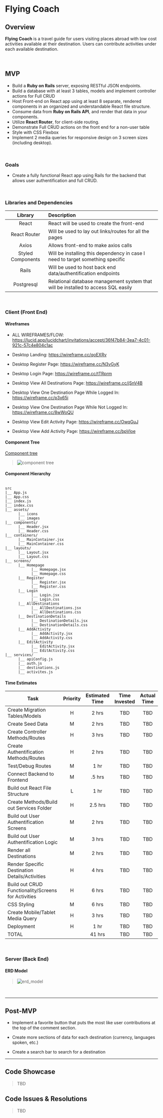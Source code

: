 # Flying Coach

## Overview

**Flying Coach** is a travel guide for users visiting places abroad with low cost activities available at their destination. Users can contribute activities under each available destination.


<br>

## MVP

- Build a **Ruby on Rails** server, exposing RESTful JSON endpoints.
- Build a database with at least 3 tables, models and implement controller actions for Full CRUD  
- Host Front-end on React app using at least 8 separate, rendered components in an organized and understandable React file structure.
- Consume data from **Ruby on Rails API**, and render that data in your components.
- Utilize **React Router**, for client-side routing.
- Demonstrate Full CRUD actions on the front end for a non-user table
- Style with CSS Flexbox
- Implement 2 media queries for responsive design on 3 screen sizes (including desktop).

<br>

### Goals

- Create a fully functional React app using Rails for the backend that allows user authentification and full CRUD.

<br>

### Libraries and Dependencies

|     Library      | Description                                |
| :--------------: | :----------------------------------------- |
|      React       | React will be used to create the front-end |
|   React Router   | Will be used to lay out links/routes for all the pages |
|   Axios   | Allows front-end to make axios calls |
| Styled Components | Will be installing this dependency in case I need to target something specific |
|     Rails      | Will be used to host back end data/authentification endpoints |
|  Postgresql     | Relational database management system that will be installed to access SQL easily |

<br>

### Client (Front End)

#### Wireframes

- ALL WIREFRAMES/FLOW: https://lucid.app/lucidchart/invitations/accept/36f47b84-3ea7-4c01-921c-57c4e804c1ac

- Desktop Landing: https://wireframe.cc/qoEXRv


- Desktop Register Page: https://wireframe.cc/N3vGyK


- Desktop Login Page: https://wireframe.cc/tTRprm


- Desktop View All Destinations Page: https://wireframe.cc/jSnV4B


- Desktop View One Destination Page While Logged In: https://wireframe.cc/p3x65i


- Desktop View One Destination Page While Not Logged In: https://wireframe.cc/8wWoQU


- Desktop View Edit Activity Page: https://wireframe.cc/OwqGuJ


- Desktop View Add Activity Page: https://wireframe.cc/bpVloe

#### Component Tree

[Component tree](https://whimsical.com/flying-coach-PAoJWob1iJJRq6RirEr1AQ)

> ![component tree](https://i.imgur.com/MXcjJU7.png)



#### Component Hierarchy

``` structure

src
|__ App.js
|__ App.css
|__ index.js
|__ index.css
|__ assets/
      |__ icons
      |__ images
|__ components/
      |__ Header.jsx
      |__ Header.css
|__ containers/
      |__ MainContainer.jsx
      |__ MainContainer.css
|__ layouts/
      |__ Layout.jsx
      |__ Layout.css
|__ screens/
      |__ Homepage
            |__ Homepage.jsx
            |__ Homepage.css
      |__ Register
            |__ Register.jsx
            |__ Register.css
      |__ Login
            |__ Login.jsx
            |__ Login.css
      |__ AllDestinations
            |__ AllDestinations.jsx
            |__ AllDestinations.css
      |__ DestinationDetails
            |__ DestinationDetails.jsx
            |__ DestinationDetails.css
      |__ AddActivity
            |__ AddActivity.jsx
            |__ AddActivity.css
      |__ EditActivity
            |__ EditActivity.jsx
            |__ EditActivity.css
|__ services/
      |__ apiConfig.js
      |__ auth.js
      |__ destinations.js
      |__ activites.js

```


#### Time Estimates

| Task                | Priority | Estimated Time | Time Invested | Actual Time |
| ------------------- | :------: | :------------: | :-----------: | :---------: |
| Create Migration Tables/Models    |    H     |     2 hrs      |     TBD     |    TBD   |
| Create Seed Data    |   M     |    2 hrs      |     TBD     |    TBD   |
| Create Controller Methods/Routes |    H     |     3 hrs      |     TBD     |     TBD     |
| Create Authentification Methods/Routes |    H     |     2 hrs      |     TBD     |     TBD     |
| Test/Debug Routes |    M     |     1 hr      |     TBD     |     TBD     |
| Connect Backend to Frontend |    M     |     .5 hrs      |     TBD     |     TBD     |
| Build out React File Structure |    L     |     1 hr      |     TBD     |     TBD     |
| Create Methods/Build out Services Folder  |    H     |     2.5 hrs      |     TBD     |     TBD     |
| Build out User Authentification Screens |    M     |     2 hrs      |     TBD     |     TBD     |
| Build out User Authentification Logic |    M     |     3 hrs      |     TBD     |     TBD     |
| Render all Destinations  |    M     |     2 hrs      |     TBD     |     TBD     |
| Render Specific Destination Details/Activities    |    H     |     4 hrs      |     TBD     |    TBD   |
| Build out CRUD Functionality/Screens for Activities   |    H     |     6 hrs      |     TBD     |    TBD   |
| CSS Styling    |    M     |     6 hrs      |     TBD     |    TBD   |
| Create Mobile/Tablet Media Query    |    H     |     3 hrs      |     TBD     |    TBD   |
| Deployment    |    H     |     1 hr      |     TBD     |    TBD   |
| TOTAL               |          |     41 hrs      |     TBD     |     TBD     |

<br>

### Server (Back End)

#### ERD Model

> ![erd_model](https://i.imgur.com/J6O0LeN.png)

<br>

***

## Post-MVP

- Implement a favorite button that puts the most like user contributions at the top of the comment section.

- Create more sections of data for each destination (currency, languages spoken, etc.)

- Create a search bar to search for a destination

***

## Code Showcase

> TBD

## Code Issues & Resolutions

> TBD

